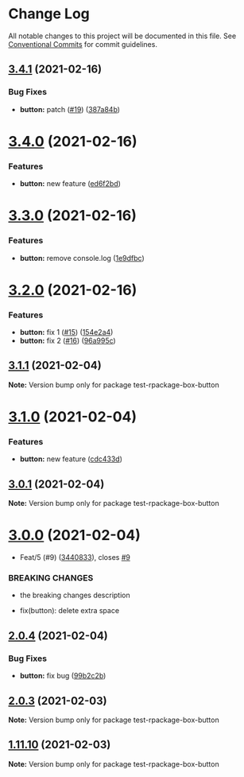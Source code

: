 # Change Log

All notable changes to this project will be documented in this file.
See [Conventional Commits](https://conventionalcommits.org) for commit guidelines.

## [3.4.1](https://github.com/reme3d2y/test-rpackage-box/compare/test-rpackage-box-button@3.4.0...test-rpackage-box-button@3.4.1) (2021-02-16)


### Bug Fixes

* **button:** patch ([#19](https://github.com/reme3d2y/test-rpackage-box/issues/19)) ([387a84b](https://github.com/reme3d2y/test-rpackage-box/commit/387a84b19c0af0e8c6292bcd92e297ec702e4a68))





# [3.4.0](https://github.com/reme3d2y/test-rpackage-box/compare/test-rpackage-box-button@3.3.0...test-rpackage-box-button@3.4.0) (2021-02-16)


### Features

* **button:** new feature ([ed6f2bd](https://github.com/reme3d2y/test-rpackage-box/commit/ed6f2bdd53977c25375986484f709785ee42a4b1))





# [3.3.0](https://github.com/reme3d2y/test-rpackage-box/compare/test-rpackage-box-button@3.2.0...test-rpackage-box-button@3.3.0) (2021-02-16)


### Features

* **button:** remove console.log ([1e9dfbc](https://github.com/reme3d2y/test-rpackage-box/commit/1e9dfbc0c86e86d464e7cec26b4a7e3a43e484fd))





# [3.2.0](https://github.com/reme3d2y/test-rpackage-box/compare/test-rpackage-box-button@3.1.1...test-rpackage-box-button@3.2.0) (2021-02-16)


### Features

* **button:** fix 1 ([#15](https://github.com/reme3d2y/test-rpackage-box/issues/15)) ([154e2a4](https://github.com/reme3d2y/test-rpackage-box/commit/154e2a420f4c5a03b257eb57b4b99c46b4918cc6))
* **button:** fix 2 ([#16](https://github.com/reme3d2y/test-rpackage-box/issues/16)) ([96a995c](https://github.com/reme3d2y/test-rpackage-box/commit/96a995c04c7f526762676843d8a1bb7a757fd219))





## [3.1.1](https://github.com/reme3d2y/test-rpackage-box/compare/test-rpackage-box-button@3.1.0...test-rpackage-box-button@3.1.1) (2021-02-04)

**Note:** Version bump only for package test-rpackage-box-button





# [3.1.0](https://github.com/reme3d2y/test-rpackage-box/compare/test-rpackage-box-button@3.0.1...test-rpackage-box-button@3.1.0) (2021-02-04)


### Features

* **button:** new feature ([cdc433d](https://github.com/reme3d2y/test-rpackage-box/commit/cdc433d33da41df24b83ca9af566c0585d11758b))





## [3.0.1](https://github.com/reme3d2y/test-rpackage-box/compare/test-rpackage-box-button@3.0.0...test-rpackage-box-button@3.0.1) (2021-02-04)

**Note:** Version bump only for package test-rpackage-box-button





# [3.0.0](https://github.com/reme3d2y/test-rpackage-box/compare/test-rpackage-box-button@2.0.4...test-rpackage-box-button@3.0.0) (2021-02-04)


* Feat/5 (#9) ([3440833](https://github.com/reme3d2y/test-rpackage-box/commit/3440833bc4a9aaf8bfbfbe095a7909f868bcb01f)), closes [#9](https://github.com/reme3d2y/test-rpackage-box/issues/9)


### BREAKING CHANGES

* the breaking changes description

* fix(button): delete extra space





## [2.0.4](https://github.com/reme3d2y/test-rpackage-box/compare/test-rpackage-box-button@2.0.3...test-rpackage-box-button@2.0.4) (2021-02-04)


### Bug Fixes

* **button:** fix bug ([99b2c2b](https://github.com/reme3d2y/test-rpackage-box/commit/99b2c2bf8efd28a39c2fbeb36c1077aec3ea969e))





## [2.0.3](https://github.com/reme3d2y/test-rpackage-box/compare/test-rpackage-box-button@1.11.9...test-rpackage-box-button@2.0.3) (2021-02-03)

**Note:** Version bump only for package test-rpackage-box-button





## [1.11.10](https://github.com/reme3d2y/test-rpackage-box/compare/test-rpackage-box-button@1.11.9...test-rpackage-box-button@1.11.10) (2021-02-03)

**Note:** Version bump only for package test-rpackage-box-button
